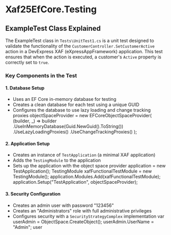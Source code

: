 # Xaf25EfCore.Testing

## ExampleTest Class Explained

The ExampleTest class in `Tests\UnitTest1.cs` is a unit test designed to validate the functionality of the `CustomerController.SetCustomerActive` action in a DevExpress XAF (eXpressAppFramework) application. This test ensures that when the action is executed, a customer's `Active` property is correctly set to `true`.

### Key Components in the Test

#### 1. Database Setup
- Uses an EF Core in-memory database for testing
- Creates a clean database for each test using a unique GUID
- Configures the database to use lazy loading and change tracking proxies
objectSpaceProvider = new EFCoreObjectSpaceProvider<TestingEFCoreDbContext>(
    (builder, _) => builder
        .UseInMemoryDatabase(Guid.NewGuid().ToString())
        .UseLazyLoadingProxies()
        .UseChangeTrackingProxies()
);
#### 2. Application Setup
- Creates an instance of `TestApplication` (a minimal XAF application)
- Adds the `TestingModule` to the application
- Sets up the application with the object space provider
application = new TestApplication();
TestingModule xafFunctionalTestModule = new TestingModule();
application.Modules.Add(xafFunctionalTestModule);
application.Setup("TestApplication", objectSpaceProvider);
#### 3. Security Configuration
- Creates an admin user with password "123456"
- Creates an "Administrators" role with full administrative privileges
- Configures security with a `SecurityStrategyComplex` implementation
var userAdmin = ObjectSpace.CreateObject<ApplicationUser>();
userAdmin.UserName = "Admin";
user